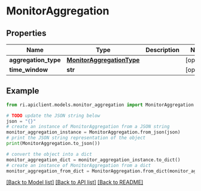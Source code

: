 # MonitorAggregation


## Properties

Name | Type | Description | Notes
------------ | ------------- | ------------- | -------------
**aggregation_type** | [**MonitorAggregationType**](MonitorAggregationType.md) |  | [optional] 
**time_window** | **str** |  | [optional] 

## Example

```python
from ri.apiclient.models.monitor_aggregation import MonitorAggregation

# TODO update the JSON string below
json = "{}"
# create an instance of MonitorAggregation from a JSON string
monitor_aggregation_instance = MonitorAggregation.from_json(json)
# print the JSON string representation of the object
print(MonitorAggregation.to_json())

# convert the object into a dict
monitor_aggregation_dict = monitor_aggregation_instance.to_dict()
# create an instance of MonitorAggregation from a dict
monitor_aggregation_from_dict = MonitorAggregation.from_dict(monitor_aggregation_dict)
```
[[Back to Model list]](../README.md#documentation-for-models) [[Back to API list]](../README.md#documentation-for-api-endpoints) [[Back to README]](../README.md)

